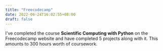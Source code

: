 ```yaml
---
title: "Freecodecamp"
date: 2022-06-24T16:02:55+08:00
draft: false
---
```

I've completed the course **Scientific Computing with Python** on the Freecodecamp website and have completed 5 projects along with it. This amounts to 300 hours worth of coursework.
